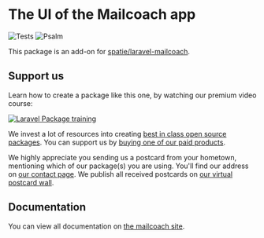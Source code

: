 # The UI of the Mailcoach app

![Tests](https://github.com/spatie/mailcoach-ui/workflows/Tests/badge.svg)
![Psalm](https://github.com/spatie/mailcoach-ui/workflows/Psalm/badge.svg)

This package is an add-on for [spatie/laravel-mailcoach](https://github.com/spatie/laravel-mailcoach).

## Support us

Learn how to create a package like this one, by watching our premium video course:

[![Laravel Package training](https://spatie.be/github/package-training.jpg)](https://laravelpackage.training)

We invest a lot of resources into creating [best in class open source packages](https://spatie.be/open-source). You can support us by [buying one of our paid products](https://spatie.be/open-source/support-us).

We highly appreciate you sending us a postcard from your hometown, mentioning which of our package(s) you are using. You'll find our address on [our contact page](https://spatie.be/about-us). We publish all received postcards on [our virtual postcard wall](https://spatie.be/open-source/postcards).

## Documentation

You can view all documentation on [the mailcoach site](https://mailcoach.app).
